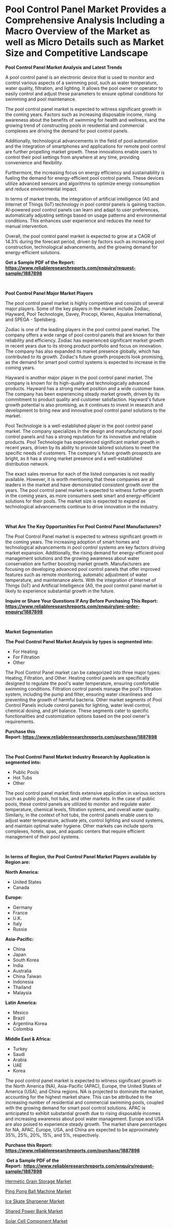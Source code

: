 <p><h1>Pool Control Panel Market Provides a Comprehensive Analysis Including a Macro Overview of the Market as well as Micro Details such as Market Size and Competitive Landscape</h1></p><p><strong>Pool Control Panel Market Analysis and Latest Trends</strong></p>
<p><p>A pool control panel is an electronic device that is used to monitor and control various aspects of a swimming pool, such as water temperature, water quality, filtration, and lighting. It allows the pool owner or operator to easily control and adjust these parameters to ensure optimal conditions for swimming and pool maintenance.</p><p>The pool control panel market is expected to witness significant growth in the coming years. Factors such as increasing disposable income, rising awareness about the benefits of swimming for health and wellness, and the growing trend of constructing pools in residential and commercial complexes are driving the demand for pool control panels.</p><p>Additionally, technological advancements in the field of pool automation and the integration of smartphones and applications for remote pool control are further propelling market growth. These innovations enable users to control their pool settings from anywhere at any time, providing convenience and flexibility.</p><p>Furthermore, the increasing focus on energy efficiency and sustainability is fueling the demand for energy-efficient pool control panels. These devices utilize advanced sensors and algorithms to optimize energy consumption and reduce environmental impact.</p><p>In terms of market trends, the integration of artificial intelligence (AI) and Internet of Things (IoT) technology in pool control panels is gaining traction. AI-powered pool control panels can learn and adapt to user preferences, automatically adjusting settings based on usage patterns and environmental conditions. This enhances user experience and reduces the need for manual intervention.</p><p>Overall, the pool control panel market is expected to grow at a CAGR of 14.3% during the forecast period, driven by factors such as increasing pool construction, technological advancements, and the growing demand for energy-efficient solutions.</p></p>
<p><strong>Get a Sample PDF of the Report:&nbsp; <a href="https://www.reliableresearchreports.com/enquiry/request-sample/1887898">https://www.reliableresearchreports.com/enquiry/request-sample/1887898</a></strong></p>
<p>&nbsp;</p>
<p><strong>Pool Control Panel Major Market Players</strong></p>
<p><p>The pool control panel market is highly competitive and consists of several major players. Some of the key players in the market include Zodiac, Hayward, Pool Technologie, Davey, Procopi, Klereo, Aqualux International, and SPEGA - Spelsberg.</p><p>Zodiac is one of the leading players in the pool control panel market. The company offers a wide range of pool control panels that are known for their reliability and efficiency. Zodiac has experienced significant market growth in recent years due to its strong product portfolio and focus on innovation. The company has also expanded its market presence globally, which has contributed to its growth. Zodiac's future growth prospects look promising, as the demand for smart pool control systems is expected to increase in the coming years.</p><p>Hayward is another major player in the pool control panel market. The company is known for its high-quality and technologically advanced products. Hayward has a strong market position and a wide customer base. The company has been experiencing steady market growth, driven by its commitment to product quality and customer satisfaction. Hayward's future growth potential is also promising, as it continues to invest in research and development to bring new and innovative pool control panel solutions to the market.</p><p>Pool Technologie is a well-established player in the pool control panel market. The company specializes in the design and manufacturing of pool control panels and has a strong reputation for its innovative and reliable products. Pool Technologie has experienced significant market growth in recent years, driven by its ability to provide tailored solutions to meet the specific needs of customers. The company's future growth prospects are bright, as it has a strong market presence and a well-established distribution network.</p><p>The exact sales revenue for each of the listed companies is not readily available. However, it is worth mentioning that these companies are all leaders in the market and have demonstrated consistent growth over the years. The pool control panel market is expected to witness further growth in the coming years, as more consumers seek smart and energy-efficient solutions for their pools. The market size is expected to expand as technological advancements continue to drive innovation in the industry.</p></p>
<p>&nbsp;</p>
<p><strong>What Are The Key Opportunities For Pool Control Panel Manufacturers?</strong></p>
<p><p>The Pool Control Panel market is expected to witness significant growth in the coming years. The increasing adoption of smart homes and technological advancements in pool control systems are key factors driving market expansion. Additionally, the rising demand for energy-efficient pool management solutions and the growing awareness about water conservation are further boosting market growth. Manufacturers are focusing on developing advanced pool control panels that offer improved features such as remote monitoring, automatic adjustment of water temperature, and maintenance alerts. With the integration of Internet of Things (IoT) and Artificial Intelligence (AI), the pool control panel market is likely to experience substantial growth in the future.</p></p>
<p><strong>Inquire or Share Your Questions If Any Before Purchasing This Report: <a href="https://www.reliableresearchreports.com/enquiry/pre-order-enquiry/1887898">https://www.reliableresearchreports.com/enquiry/pre-order-enquiry/1887898</a></strong></p>
<p>&nbsp;</p>
<p><strong>Market Segmentation</strong></p>
<p><strong>The Pool Control Panel Market Analysis by types is segmented into:</strong></p>
<p><ul><li>For Heating</li><li>For Filtration</li><li>Other</li></ul></p>
<p><p>The Pool Control Panel market can be categorized into three major types: Heating, Filtration, and Other. Heating control panels are specifically designed to regulate the pool's water temperature, ensuring comfortable swimming conditions. Filtration control panels manage the pool's filtration system, including the pump and filter, ensuring water cleanliness and preventing the growth of harmful bacteria. Other market segments of Pool Control Panels include control panels for lighting, water level control, chemical dosing, and pH balance. These segments cater to specific functionalities and customization options based on the pool owner's requirements.</p></p>
<p><strong>Purchase this Report:&nbsp;<a href="https://www.reliableresearchreports.com/purchase/1887898">https://www.reliableresearchreports.com/purchase/1887898</a></strong></p>
<p>&nbsp;</p>
<p><strong>The Pool Control Panel Market Industry Research by Application is segmented into:</strong></p>
<p><ul><li>Public Pools</li><li>Hot Tubs</li><li>Other</li></ul></p>
<p><p>The pool control panel market finds extensive application in various sectors such as public pools, hot tubs, and other markets. In the case of public pools, these control panels are utilized to monitor and regulate water temperature, chemical levels, filtration systems, and overall water quality. Similarly, in the context of hot tubs, the control panels enable users to adjust water temperature, activate jets, control lighting and sound systems, and maintain optimal water hygiene. Other markets can include sports complexes, hotels, spas, and aquatic centers that require efficient management of their pool systems.</p></p>
<p>&nbsp;</p>
<p><strong>In terms of Region, the Pool Control Panel Market Players available by Region are:</strong></p>
<p>
    <p> <strong> North America: </strong>
        <ul>
            <li>United States</li>
            <li>Canada</li>
        </ul>
        </p> 
    <p> <strong> Europe: </strong>
        <ul>
            <li>Germany</li>
            <li>France</li>
            <li>U.K.</li>
            <li>Italy</li>
            <li>Russia</li>
        </ul>
        </p> 
    <p> <strong> Asia-Pacific: </strong>
        <ul>
            <li>China</li>
            <li>Japan</li>
            <li>South Korea</li>
            <li>India</li>
            <li>Australia</li>
            <li>China Taiwan</li>
            <li>Indonesia</li>
            <li>Thailand</li>
            <li>Malaysia</li>
        </ul>
        </p> 
    <p> <strong> Latin America: </strong>
        <ul>
            <li>Mexico</li>
            <li>Brazil</li>
            <li>Argentina Korea</li>
            <li>Colombia</li>
        </ul>
        </p> 
    <p> <strong> Middle East & Africa: </strong>
        <ul>
            <li>Turkey</li>
            <li>Saudi</li>
            <li>Arabia</li>
            <li>UAE</li>
            <li>Korea</li>
        </ul>
    </p>
    </p>
<p><p>The pool control panel market is expected to witness significant growth in the North America (NA), Asia-Pacific (APAC), Europe, the United States of America (USA), and China regions. NA is projected to dominate the market, accounting for the highest market share. This can be attributed to the increasing number of residential and commercial swimming pools, coupled with the growing demand for smart pool control solutions. APAC is anticipated to exhibit substantial growth due to rising disposable incomes and increasing awareness about pool water management. Europe and USA are also poised to experience steady growth. The market share percentages for NA, APAC, Europe, USA, and China are expected to be approximately 35%, 25%, 20%, 15%, and 5%, respectively.</p></p>
<p><strong>Purchase this Report: <a href="https://www.reliableresearchreports.com/purchase/1887898">https://www.reliableresearchreports.com/purchase/1887898</a></strong></p>
<p>&nbsp;<strong>Get a Sample PDF of the Report:&nbsp;&nbsp;<a href="https://www.reliableresearchreports.com/enquiry/request-sample/1887898">https://www.reliableresearchreports.com/enquiry/request-sample/1887898</a></strong></p>
<p><strong></strong></p>
<p><p><a href="https://medium.com/@santosh99915121/hermetic-grain-storage-market-insights-into-market-cagr-market-trends-and-growth-strategies-6b5012461bea">Hermetic Grain Storage Market</a></p><p><a href="https://medium.com/@santosh99915121/ping-pong-ball-machine-market-outlook-industry-overview-and-forecast-2023-to-2030-59f59f6665b4">Ping Pong Ball Machine Market</a></p><p><a href="https://medium.com/@santosh99915121/ice-skate-sharpener-market-insight-market-trends-growth-forecasted-from-2023-to-2030-29c00811f248">Ice Skate Sharpener Market</a></p><p><a href="https://medium.com/@santosh99915121/shared-power-bank-market-the-key-to-successful-business-strategy-forecast-till-2030-a1357ea2ffc2">Shared Power Bank Market</a></p><p><a href="https://medium.com/@santosh99915121/solar-cell-component-market-insight-market-trends-growth-forecasted-from-2023-to-2030-fd9887b91dd3">Solar Cell Component Market</a></p></p>